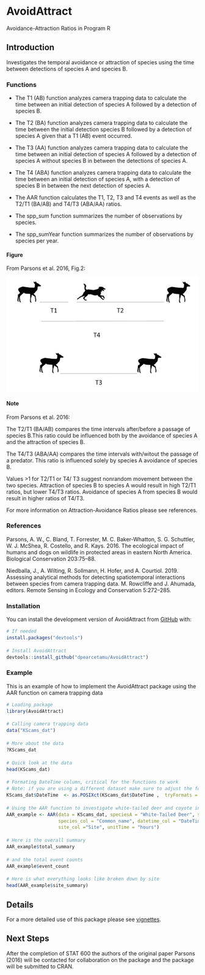 
# AvoidAttract

<!-- badges: start -->
<!-- badges: end -->

Avoidance-Attraction Ratios in Program R

## Introduction

Investigates the temporal avoidance or attraction of species using the time between detections of species A and species B.


### Functions

* The T1 (AB) function analyzes camera trapping data to calculate the time between an initial detection of species A followed by a detection of species B.

* The T2 (BA) function analyzes camera trapping data to calculate the time between the initial detection species B followed by a detection of species A given that a T1 (AB) event occurred.

* The T3 (AA) function analyzes camera trapping data to calculate the time between an initial detection of species A followed by a detection of species A without species B in between the detections of species A.

* The T4 (ABA) function analyzes camera trapping data to calculate the time between an initial detection of species A, with a detection of species B in between the next detection of species A.

* The AAR function calculates the T1, T2, T3 and T4 events as well as the T2/T1 (BA/AB) and T4/T3 (ABA/AA) ratios.

* The spp_sum function summarizes the number of observations by species.

* The spp_sumYear function summarizes the number of observations by species per year.



#### Figure

From Parsons et al. 2016, Fig.2:

![](image/AAR_image.png)




#### Note 

From Parsons et al. 2016:

The T2/T1 (BA/AB) compares the time intervals after/before a passage of species B.This ratio could be influenced both by the avoidance of species A and the attraction of species B.

The T4/T3 (ABA/AA) compares the time intervals with/witout the passage of a predator. This ratio is influenced solely by species A avoidance of species B.

Values >1 for T2/T1 or T4/ T3 suggest nonrandom movement between the two species. Attraction of species B to species A would result in high T2/T1 ratios, but lower T4/T3 ratios. Avoidance of species A from species B would result in higher ratios of T4/T3.

For more information on Attraction-Avoidance Ratios please see references.

### References

Parsons, A. W., C. Bland, T. Forrester, M. C. Baker-Whatton, S. G. Schuttler, W. J. McShea, R. Costello, and R. Kays. 2016. The ecological impact of humans and dogs on wildlife in protected areas in eastern North America. Biological Conservation 203:75–88.

Niedballa, J., A. Wilting, R. Sollmann, H. Hofer, and A. Courtiol. 2019. Assessing analytical methods for detecting spatiotemporal interactions between species from camera trapping data. M. Rowcliffe and J. Ahumada, editors. Remote Sensing in Ecology and Conservation 5:272–285.

### Installation

You can install the development version of AvoidAttract from [GitHub](https://github.com/) with:

``` r
# If needed
install.packages("devtools")

# Install AvoidAttract
devtools::install_github("dpearcetamu/AvoidAttract")
```

### Example

This is an example of how to implement the AvoidAttract package using the AAR function on camera trapping data

``` r
# Loading package
library(AvoidAttract)

# Calling camera trapping data
data("KScams_dat")

# More about the data
?KScams_dat

# Quick look at the data
head(KScams_dat)

# Formating DateTime column, critical for the functions to work
# Note: if you are using a different dataset make sure to adjust the format accordingly. 
KScams_dat$DateTime  <- as.POSIXct(KScams_dat$DateTime ,  tryFormats = "%m/%d/%Y %H:%M:%OS")

# Using the AAR function to investigate white-tailed deer and coyote interactions
AAR_example <- AAR(data = KScams_dat, speciesA = "White-Tailed Deer", speciesB = "Coyote",
                   species_col = "Common_name", datetime_col = "DateTime", 
                   site_col ="Site", unitTime = "hours")
                   
# Here is the overall summary                    
AAR_example$total_summary

# and the total event counts
AAR_example$event_count

# Here is what everything looks like broken down by site
head(AAR_example$site_summary)

```

## Details

For a more detailed use of this package please see [vignettes](vignettes).

## Next Steps
After the completion of STAT 600 the authors of the original paper Parsons (2016) will be contacted for collaboration on the package and the package will be submitted to CRAN.

